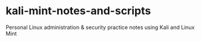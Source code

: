 # kali-mint-notes-and-scripts
Personal Linux administration &amp; security practice notes using Kali and Linux Mint
